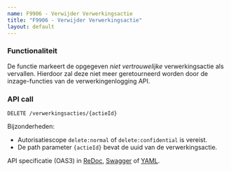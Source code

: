 ```yaml
---
name: F9906 - Verwijder Verwerkingsactie
title: "F9906 - Verwijder Verwerkingsactie"
layout: default
---
```


### Functionaliteit

De functie markeert de opgegeven _niet vertrouwelijke_ verwerkingsactie als vervallen. Hierdoor zal deze niet meer geretourneerd worden door de inzage-functies van de verwerkingenlogging API.


### API call

`DELETE /verwerkingsacties/{actieId}`

Bijzonderheden:
* Autorisatiescope `delete:normal` of `delete:confidential` is vereist.
* De path parameter `{actieId}` bevat de uuid van de verwerkingsactie.

API specificatie (OAS3) in
  [ReDoc](http://redocly.github.io/redoc/?url=https://raw.githubusercontent.com/VNG-Realisatie/gemma-verwerkingenlogging/master/docs/_content/api-write/oas-specification/logging-verwerkingen-api/openapi.yaml#operation/verwerkingsactie_delete),
  [Swagger](https://petstore.swagger.io/?url=https://raw.githubusercontent.com/VNG-Realisatie/gemma-verwerkingenlogging/master/docs/_content/api-write/oas-specification/logging-verwerkingen-api/openapi.yaml#/REST%20calls/verwerkingsactie_delete) of
  [YAML](https://raw.githubusercontent.com/VNG-Realisatie/gemma-verwerkingenlogging/master/docs/_content/api-write/oas-specification/logging-verwerkingen-api/openapi.yaml).
  

